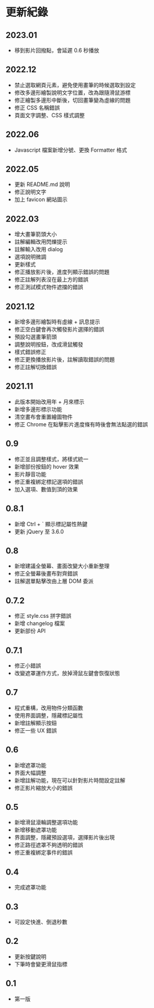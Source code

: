 # 更新紀錄

## 2023.01

* 移到影片回撥點，會延遲 0.6 秒播放

## 2022.12

* 禁止選取網頁元素，避免使用畫筆的時候選取到設定
* 修改多邊形繪製說明文字位置，改為跟隨滑鼠游標
* 修正繪製多邊形中斷後，切回畫筆變為虛線的問題
* 修正 CSS 名稱錯誤
* 頁面文字調整、CSS 樣式調整

## 2022.06

* Javascript 檔案新增分號、更換 Formatter 格式

## 2022.05

* 更新 README.md 說明
* 修正說明文字
* 加上 favicon 網站圖示

## 2022.03

* 增大畫筆箭頭大小
* 註解編輯改用閃爍提示
* 註解輸入改用 dialog
* 選項說明微調
* 更新樣式
* 修正播放影片後，進度列顯示錯誤的問題
* 修正註解列表沒在最上方的錯誤
* 修正測試模式物件遮擋的錯誤

## 2021.12

* 新增多邊形繪製時有虛線 + 訊息提示
* 修正空白鍵會再次觸發影片選擇的錯誤
* 預設勾選畫筆箭頭
* 調整說明按鈕，改成滑鼠觸發
* 樣式錯誤修正
* 修正更換播放影片後，註解讀取錯誤的問題
* 修正註解切換錯誤

## 2021.11

* 此版本開始改用年 + 月來標示
* 新增多邊形標示功能
* 清空畫布會重置繪圖物件
* 修正 Chrome 在點擊影片進度條有時後會無法點選的錯誤

## 0.9

* 修正並且調整樣式，將樣式統一
* 新增部份按鈕的 hover 效果
* 影片靜音功能
* 修正重複綁定標記選項的錯誤
* 加入選項、數值到頂的效果

## 0.8.1

* 新增 Ctrl + ` 顯示標記屬性熱鍵
* 更新 jQuery 至 3.6.0

## 0.8

* 新增建議全螢幕、畫面改變大小重新整理
* 修正全螢幕後畫布對齊錯誤
* 註解選單點擊改由上層 DOM 委派

## 0.7.2

* 修正 style.css 拼字錯誤
* 新增 changelog 檔案
* 更新部份 API

## 0.7.1

* 修正小錯誤
* 改變遮罩運作方式，放掉滑鼠左鍵會恢復狀態

## 0.7

* 程式重構，改用物件分類函數
* 使用界面調整，隱藏標記屬性
* 新增註解顯示按鈕
* 修正一些 UX 錯誤

## 0.6

* 新增遮罩功能
* 界面大幅調整
* 新增註解功能，現在可以針對影片時間設定註解
* 修正影片縮放大小的錯誤

## 0.5

* 新增滑鼠滾輪調整選項功能
* 新增移動遮罩功能
* 界面調整，隱藏預設選項，選擇影片後出現
* 修正路徑遮罩不夠透明的錯誤
* 修正重複綁定事件的錯誤

## 0.4

* 完成遮罩功能

## 0.3

* 可設定快進、倒退秒數

## 0.2

* 更新按鍵說明
* 下筆時會變更滑鼠指標

## 0.1

* 第一版

